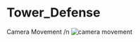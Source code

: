 # Tower_Defense
Camera Movement /n
![camera movement](https://media.giphy.com/media/iDZzdGrxAmRkf5R4AN/giphy.gif)
